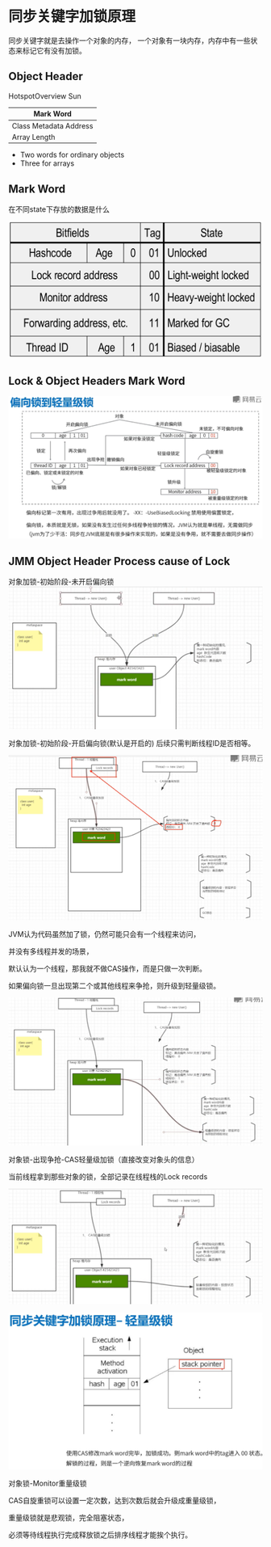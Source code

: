 # 同步关键字加锁原理

 同步关键字就是去操作一个对象的内存，
 一个对象有一块内存，内存中有一些状态来标记它有没有加锁。

## Object Header
HotspotOverview Sun

| Mark Word |
|-----|
| Class Metadata Address |
| Array Length | 

 * Two words for ordinary objects
 * Three for arrays
 
 ## Mark Word
 在不同state下存放的数据是什么

![HotspotOverview Sun](ObjectHeader-MarkWord-SUN.jpg)


## Lock & Object Headers Mark Word
![锁与对象头的标记](Lock-Biased-Light-Heavy.png)

## JMM Object Header Process cause of Lock

对象加锁-初始阶段-未开启偏向锁
![对象加锁初始阶段](Lock-MarkWord-1.png)

对象加锁-初始阶段-开启偏向锁(默认是开启的)
后续只需判断线程ID是否相等。

![对象加锁-偏向锁初始阶段](Lock-MarkWord-1-Biased.png)

JVM认为代码虽然加了锁，仍然可能只会有一个线程来访问，

并没有多线程并发的场景，

默认认为一个线程，那我就不做CAS操作，而是只做一次判断。

如果偏向锁一旦出现第二个或其他线程来争抢，则升级到轻量级锁。


![对象加锁初始阶段](Lock-MarkWord-2-Biased-upgrade-to-Light.png)

对象锁-出现争抢-CAS轻量级加锁（直接改变对象头的信息）

当前线程拿到那些对象的锁，全部记录在线程栈的Lock records

![CAS轻量级加锁](Lock-MarkWord-2.png)

![CAS轻量级加锁](Lock-MarkWord-3.png)


对象锁-Monitor重量级锁

CAS自旋重锁可以设置一定次数，达到次数后就会升级成重量级锁，

重量级锁就是悲观锁，完全阻塞状态，

必须等待线程执行完成释放锁之后排序线程才能挨个执行。


 